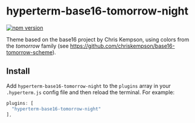 # hyperterm-base16-tomorrow-night

[![npm version](https://badge.fury.io/js/hyperterm-base16-tomorrow-night.svg)](https://badge.fury.io/js/hyperterm-base16-tomorrow-night)

Theme based on the base16 project by Chris Kempson, using colors from the *tomorrow* family (see https://github.com/chriskempson/base16-tomorrow-scheme).

## Install

Add `hyperterm-base16-tomorrow-night` to the `plugins` array in your `.hyperterm.js` config file and then reload the terminal. For example:

```js
plugins: [
  "hyperterm-base16-tomorrow-night"
],
```

